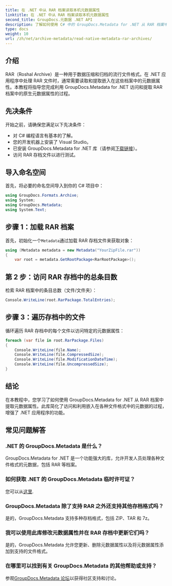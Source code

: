 ```yaml
---
title: 在 .NET 中从 RAR 档案读取本机元数据属性
linktitle: 在 .NET 中从 RAR 档案读取本机元数据属性
second_title: GroupDocs.元数据 .NET API
description: 了解如何使用 C# 中的 GroupDocs.Metadata for .NET 从 RAR 档案中提取元数据属性。轻松探索文件详细信息。
type: docs
weight: 10
url: /zh/net/archive-metadata/read-native-metadata-rar-archives/
---
```

## 介绍
RAR（Roshal Archive）是一种用于数据压缩和归档的流行文件格式。在 .NET 应用程序中处理 RAR 文件时，通常需要读取和提取嵌入在这些档案中的元数据属性。本教程将指导您完成利用 GroupDocs.Metadata for .NET 访问和提取 RAR 档案中的原生元数据属性的过程。
## 先决条件

开始之前，请确保您满足以下先决条件：
- 对 C# 编程语言有基本的了解。
- 您的开发机器上安装了 Visual Studio。
- 已安装 GroupDocs.Metadata for .NET 库（请参阅[下载链接](https://releases.groupdocs.com/metadata/net/)）。
- 访问 RAR 存档文件以进行测试。

## 导入命名空间
首先，将必要的命名空间导入到你的 C# 项目中：
```csharp
using GroupDocs.Formats.Archive;
using System;
using GroupDocs.Metadata;
using System.Text;
```

## 步骤 1：加载 RAR 档案
首先，初始化一个`Metadata`通过加载 RAR 存档文件来获取对象：
```csharp
using (Metadata metadata = new Metadata("YourZipFile.rar"))
{
    var root = metadata.GetRootPackage<RarRootPackage>();
```
## 第 2 步：访问 RAR 存档中的总条目数
检索 RAR 档案中的条目总数（文件/文件夹）：
```csharp
Console.WriteLine(root.RarPackage.TotalEntries);
```
## 步骤 3：遍历存档中的文件
循环遍历 RAR 存档中的每个文件以访问特定的元数据属性：
```csharp
foreach (var file in root.RarPackage.Files)
{
    Console.WriteLine(file.Name);
    Console.WriteLine(file.CompressedSize);
    Console.WriteLine(file.ModificationDateTime);
    Console.WriteLine(file.UncompressedSize);
}
```

## 结论
在本教程中，您学习了如何使用 GroupDocs.Metadata for .NET 从 RAR 档案中提取元数据属性。此库简化了访问和利用嵌入在各种文件格式中的元数据的过程，增强了 .NET 应用程序的功能。

## 常见问题解答
### .NET 的 GroupDocs.Metadata 是什么？
GroupDocs.Metadata for .NET 是一个功能强大的库，允许开发人员处理各种文件格式的元数据，包括 RAR 等档案。
### 如何获取 .NET 的 GroupDocs.Metadata 临时许可证？
您可以从[这里](https://purchase.groupdocs.com/temporary-license/).
### GroupDocs.Metadata 除了支持 RAR 之外还支持其他存档格式吗？
是的，GroupDocs.Metadata 支持多种存档格式，包括 ZIP、TAR 和 7z。
### 我可以使用此库修改元数据属性并在 RAR 存档中更新它们吗？
是的，GroupDocs.Metadata 允许您更新、删除元数据属性以及将元数据属性添加到支持的文件格式。
### 在哪里可以找到有关 GroupDocs.Metadata 的其他帮助或支持？
参观[GroupDocs.Metadata 论坛](https://forum.groupdocs.com/c/metadata/14)以获得社区支持和讨论。